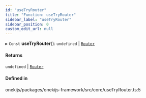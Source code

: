 ```yaml
---
id: "useTryRouter"
title: "Function: useTryRouter"
sidebar_label: "useTryRouter"
sidebar_position: 0
custom_edit_url: null
---
```


▸ `Const` **useTryRouter**(): `undefined` \| [`Router`](../interfaces/Router.md)

#### Returns

`undefined` \| [`Router`](../interfaces/Router.md)

#### Defined in

onekijs/packages/onekijs-framework/src/core/useTryRouter.ts:5
